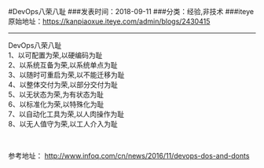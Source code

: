 #DevOps八荣八耻
###发表时间：2018-09-11
###分类：经验,非技术
###iteye原始地址：<a href="https://kanpiaoxue.iteye.com/admin/blogs/2430415" target="_blank">https://kanpiaoxue.iteye.com/admin/blogs/2430415</a>

---

<div class="iteye-blog-content-contain" style="font-size: 14px;"> 
 <div class="quote_title">
  DevOps八荣八耻
 </div> 
 <div class="quote_div">
  1、以可配置为荣,以硬编码为耻
  <br>2、以系统互备为荣,以系统单点为耻
  <br>3、以随时可重启为荣,以不能迁移为耻
  <br>4、以整体交付为荣,以部分交付为耻
  <br>5、以无状态为荣,为有状态为耻
  <br>6、以标准化为荣,以特殊化为耻
  <br>7、以自动化工具为荣,以人肉操作为耻
  <br>8、以无人值守为荣,以工人介入为耻
 </div> 
 <p>&nbsp;</p> 
 <p>参考地址：&nbsp;<a href="http://www.infoq.com/cn/news/2016/11/devops-dos-and-donts">http://www.infoq.com/cn/news/2016/11/devops-dos-and-donts</a></p> 
</div>